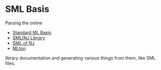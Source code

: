 # SML Basis

Parsing the online

- [Standard ML Basis][basis]
- [SML/NJ Library][smlnj-lib]
- [SML of NJ][sml-of-nj]
- [MLton][mlton]

library documentation and generating various things from them, like SML files.

[basis]: https://smlfamily.github.io/Basis
[smlnj-lib]: https://www.smlnj.org/doc/SMLofNJ/pages/index-all.html
[sml-of-nj]: https://www.smlnj.org/doc/SMLofNJ/pages/index-all.html
[mlton]: http://mlton.org/MLtonStructure
